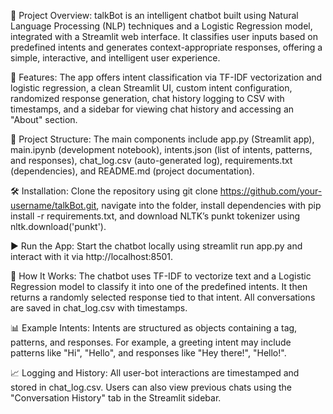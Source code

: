 🤖 Project Overview: talkBot is an intelligent chatbot built using Natural Language Processing (NLP) techniques and a Logistic Regression model, integrated with a Streamlit web interface. It classifies user inputs based on predefined intents and generates context-appropriate responses, offering a simple, interactive, and intelligent user experience.

🚀 Features: The app offers intent classification via TF-IDF vectorization and logistic regression, a clean Streamlit UI, custom intent configuration, randomized response generation, chat history logging to CSV with timestamps, and a sidebar for viewing chat history and accessing an "About" section.

📁 Project Structure: The main components include app.py (Streamlit app), main.ipynb (development notebook), intents.json (list of intents, patterns, and responses), chat_log.csv (auto-generated log), requirements.txt (dependencies), and README.md (project documentation).

🛠 Installation: Clone the repository using git clone https://github.com/your-username/talkBot.git, navigate into the folder, install dependencies with pip install -r requirements.txt, and download NLTK’s punkt tokenizer using nltk.download('punkt').

▶️ Run the App: Start the chatbot locally using streamlit run app.py and interact with it via http://localhost:8501.

🧠 How It Works: The chatbot uses TF-IDF to vectorize text and a Logistic Regression model to classify it into one of the predefined intents. It then returns a randomly selected response tied to that intent. All conversations are saved in chat_log.csv with timestamps.

📊 Example Intents: Intents are structured as objects containing a tag, patterns, and responses. For example, a greeting intent may include patterns like "Hi", "Hello", and responses like "Hey there!", "Hello!".

📈 Logging and History: All user-bot interactions are timestamped and stored in chat_log.csv. Users can also view previous chats using the "Conversation History" tab in the Streamlit sidebar.
